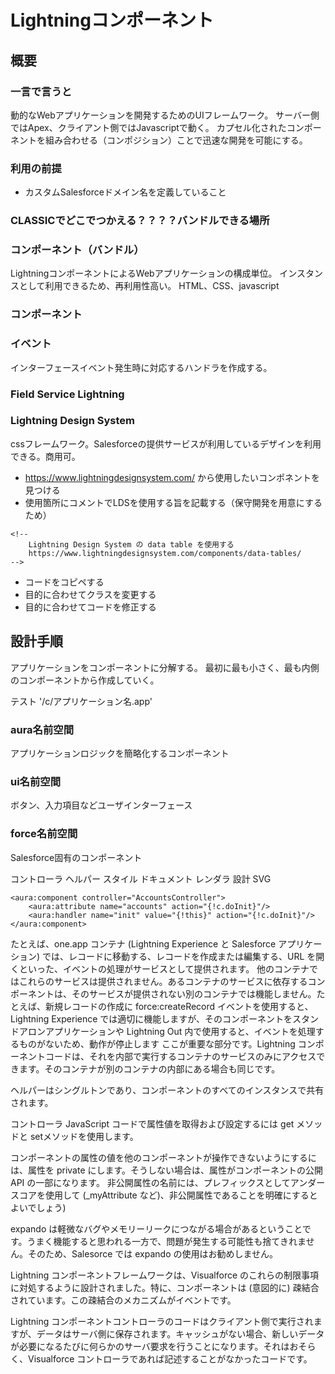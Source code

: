 # Lightningコンポーネント
## 概要
### 一言で言うと
動的なWebアプリケーションを開発するためのUIフレームワーク。
サーバー側ではApex、クライアント側ではJavascriptで動く。
カプセル化されたコンポーネントを組み合わせる（コンポジション）ことで迅速な開発を可能にする。
### 利用の前提
- カスタムSalesforceドメイン名を定義していること
### CLASSICでどこでつかえる？？？？バンドルできる場所

### コンポーネント（バンドル）
LightningコンポーネントによるWebアプリケーションの構成単位。
インスタンスとして利用できるため、再利用性高い。
HTML、CSS、javascript

### コンポーネント

### イベント
インターフェースイベント発生時に対応するハンドラを作成する。

### Field Service Lightning 
### Lightning Design System
cssフレームワーク。Salesforceの提供サービスが利用しているデザインを利用できる。商用可。
- https://www.lightningdesignsystem.com/ から使用したいコンポネントを見つける
- 使用箇所にコメントでLDSを使用する旨を記載する（保守開発を用意にするため）

```
<!--
    Lightning Design System の data table を使用する
    https://www.lightningdesignsystem.com/components/data-tables/
-->
```

- コードをコピペする
- 目的に合わせてクラスを変更する
- 目的に合わせてコードを修正する

## 設計手順
アプリケーションをコンポーネントに分解する。
最初に最も小さく、最も内側のコンポーネントから作成していく。

テスト '/c/アプリケーション名.app'




### aura名前空間
アプリケーションロジックを簡略化するコンポーネント
### ui名前空間
ボタン、入力項目などユーザインターフェース
### force名前空間
Salesforce固有のコンポーネント


コントローラ
ヘルパー
スタイル
ドキュメント
レンダラ
設計
SVG




```
<aura:component controller="AccountsController">
    <aura:attribute name="accounts" action="{!c.doInit}"/>
    <aura:handler name="init" value="{!this}" action="{!c.doInit}"/>
</aura:component>	

```







たとえば、one.app コンテナ (Lightning Experience と Salesforce アプリケーション) では、レコードに移動する、レコードを作成または編集する、URL を開くといった、イベントの処理がサービスとして提供されます。
他のコンテナではこれらのサービスは提供されません。あるコンテナのサービスに依存するコンポーネントは、そのサービスが提供されない別のコンテナでは機能しません。たとえば、新規レコードの作成に force:createRecord イベントを使用すると、Lightning Experience では適切に機能しますが、そのコンポーネントをスタンドアロンアプリケーションや Lightning Out 内で使用すると、イベントを処理するものがないため、動作が停止します
ここが重要な部分です。Lightning コンポーネントコードは、それを内部で実行するコンテナのサービスのみにアクセスできます。そのコンテナが別のコンテナの内部にある場合も同じです。




ヘルパーはシングルトンであり、コンポーネントのすべてのインスタンスで共有されます。


コントローラ JavaScript コードで属性値を取得および設定するには get メソッドと setメソッドを使用します。
 


コンポーネントの属性の値を他のコンポーネントが操作できないようにするには、属性を private にします。そうしない場合は、属性がコンポーネントの公開 API の一部になります。
非公開属性の名前には、プレフィックスとしてアンダースコアを使用して (_myAttribute など)、非公開属性であることを明確にするとよいでしょう)


expando は軽微なバグやメモリーリークにつながる場合があるということです。うまく機能すると思われる一方で、問題が発生する可能性も捨てきれません。そのため、Salesorce では expando の使用はお勧めしません。










Lightning コンポーネントフレームワークは、Visualforce のこれらの制限事項に対処するように設計されました。特に、コンポーネントは (意図的に) 疎結合されています。この疎結合のメカニズムがイベントです。








Lightning コンポーネントコントローラのコードはクライアント側で実行されますが、データはサーバ側に保存されます。キャッシュがない場合、新しいデータが必要になるたびに何らかのサーバ要求を行うことになります。それはおそらく、Visualforce コントローラであれば記述することがなかったコードです。


